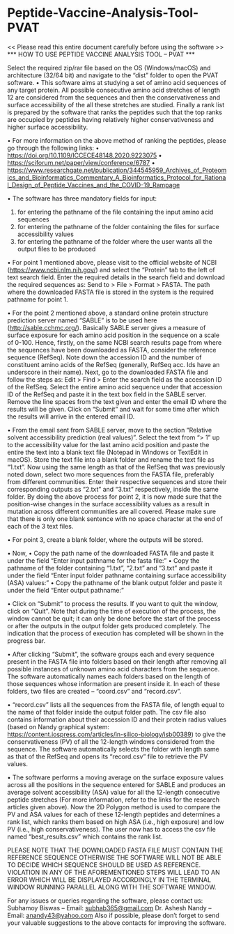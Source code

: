 # Peptide-Vaccine-Analysis-Tool-PVAT
<< Please read this entire document carefully before using the software >>
*** HOW TO USE PEPTIDE VACCINE ANALYSIS TOOL – PVAT ***

Select the required zip/rar file based on the OS (Windows/macOS) and architecture (32/64 bit) and navigate to the “dist” folder to open the PVAT software.
•	This software aims at studying a set of amino acid sequences of any target protein. All possible consecutive amino acid stretches of length 12 are considered from the sequences and then the conservativeness and surface accessibility of the all these stretches are studied. Finally a rank list is prepared by the software that ranks the peptides such that the top ranks are occupied by peptides having relatively higher conservativeness and higher surface accessibility. 

•	For more information on the above method of ranking the peptides, please go through the following links:
•	https://doi.org/10.1109/ICCECE48148.2020.9223075 
•	https://sciforum.net/paper/view/conference/6787 
•	https://www.researchgate.net/publication/344545959_Archives_of_Proteomics_and_Bioinformatics_Commentary_A_Bioinformatics_Protocol_for_Rational_Design_of_Peptide_Vaccines_and_the_COVID-19_Rampage 

•	The software has three mandatory fields for input:
1.	for entering the pathname of the file containing the input amino acid sequences
2.	for entering the pathname of the folder containing the files for surface accessibility values
3.	for entering the pathname of the folder where the user wants all the output files to be produced

•	For point 1 mentioned above, please visit to the official website of NCBI (https://www.ncbi.nlm.nih.gov/) and select the “Protein” tab to the left of text search field. Enter the required details in the search field and download the required sequences as: Send to > File > Format > FASTA. The path where the downloaded FASTA file is stored in the system is the required pathname for point 1.

•	For the point 2 mentioned above, a standard online protein structure prediction server named “SABLE” is to be used here (http://sable.cchmc.org/). Basically SABLE server gives a measure of surface exposure for each amino acid position in the sequence on a scale of 0-100. Hence, firstly, on the same NCBI search results page from where the sequences have been downloaded as FASTA, consider the reference sequence (RefSeq). Note down the accession ID and the number of constituent amino acids of the RefSeq (generally, RefSeq acc. Ids have an underscore in their name). Next, go to the downloaded FASTA file and follow the steps as: Edit > Find > Enter the search field as the accession ID of the RefSeq. Select the entire amino acid sequence under that accession ID of the RefSeq and paste it in the text box field in the SABLE server. Remove the line spaces from the text given and enter the email ID where the results will be given. Click on “Submit” and wait for some time after which the results will arrive in the entered email ID.

•	From the email sent from SABLE server, move to the section “Relative solvent accessibility prediction (real values)”. Select the text from “>  1” up to the accessibility value for the last amino acid position and paste the entire the text into a blank text file (Notepad in Windows or TextEdit in macOS). Store the text file into a blank folder and rename the text file as “1.txt”. Now using the same length as that of the RefSeq that was previously noted down, select two more sequences from the FASTA file, preferably from different communities. Enter their respective sequences and store their corresponding outputs as “2.txt” and “3.txt” respectively, inside the same folder. By doing the above process for point 2, it is now made sure that the position-wise changes in the surface accessibility values as a result in mutation across different communities are all covered. Please make sure that there is only one blank sentence with no space character at the end of each of the 3 text files. 

•	For point 3, create a blank folder, where the outputs will be stored.

•	 Now,
•	Copy the path name of the downloaded FASTA file and paste it under the field “Enter input pathname for the fasta file:”
•	Copy the pathname of the folder containing “1.txt”, “2.txt” and “3.txt” and paste it under the field “Enter input folder pathname containing surface accessibility (ASA) values:”
•	Copy the pathname of the blank output folder and paste it under the field “Enter output pathname:”

•	Click on “Submit” to process the results. If you want to quit the window, click on “Quit”. Note that during the time of execution of the process, the window cannot be quit; it can only be done before the start of the process or after the outputs in the output folder gets produced completely. The indication that the process of execution has completed will be shown in the progress bar.

•	After clicking “Submit”,  the software groups each and every sequence present in the FASTA file into folders based on their length after removing all possible instances of unknown amino acid characters from the sequence. The software automatically names each folders based on the length of those sequences whose information are present inside it. In each of these folders, two files are created – “coord.csv” and “record.csv”.

•	“record.csv” lists all the sequences from the FASTA file, of length equal to the name of that folder inside the output folder path. The csv file also contains information about their accession ID and their protein radius values (based on Nandy graphical system: https://content.iospress.com/articles/in-silico-biology/isb00389) to give the conservativeness (PV) of all the 12-length windows considered from the sequence. The software automatically selects the folder with length same as that of the RefSeq and opens its “record.csv” file to retrieve the PV values.

•	The software performs a moving average on the surface exposure values across all the positions in the sequence entered for SABLE and produces an average solvent accessibility (ASA) value for all the 12-length consecutive peptide stretches (For more information, refer to the links for the research articles given above). Now the 2D Polygon method is used to compare the PV and ASA values for each of these 12-length peptides and determines a rank list, which ranks them based on high ASA (i.e., high exposure) and low PV (i.e., high conservativeness). The user now has to access the csv file named “best_results.csv” which contains the rank list.

PLEASE NOTE THAT THE DOWNLOADED FASTA FILE MUST CONTAIN THE REFERENCE SEQUENCE OTHERWISE THE SOFTWARE WILL NOT BE ABLE TO DECIDE WHICH SEQUENCE SHOULD BE USED AS REFERENCE.
VIOLATION IN ANY OF THE AFOREMENTIONED STEPS WILL LEAD TO AN ERROR WHICH WILL BE DISPLAYED ACCORDINGLY IN THE TERMINAL WINDOW RUNNING PARALLEL ALONG WITH THE SOFTWARE WINDOW.

For any issues or queries regarding the software, please contact us:
Subhamoy Biswas – Email: subhab365@gmail.com
Dr. Ashesh Nandy – Email: anandy43@yahoo.com
Also if possible, please don’t forget to send your valuable suggestions to the above contacts for improving the software.
